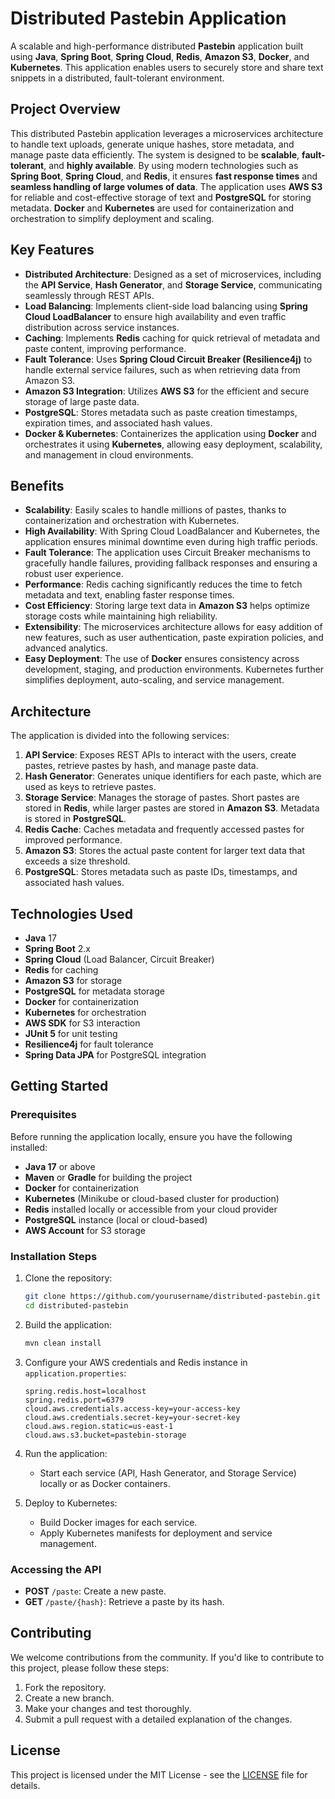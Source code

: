 # Distributed Pastebin Application

A scalable and high-performance distributed **Pastebin** application built using **Java**, **Spring Boot**, **Spring Cloud**, **Redis**, **Amazon S3**, **Docker**, and **Kubernetes**. This application enables users to securely store and share text snippets in a distributed, fault-tolerant environment.

## Project Overview

This distributed Pastebin application leverages a microservices architecture to handle text uploads, generate unique hashes, store metadata, and manage paste data efficiently. The system is designed to be **scalable**, **fault-tolerant**, and **highly available**. By using modern technologies such as **Spring Boot**, **Spring Cloud**, and **Redis**, it ensures **fast response times** and **seamless handling of large volumes of data**. The application uses **AWS S3** for reliable and cost-effective storage of text and **PostgreSQL** for storing metadata. **Docker** and **Kubernetes** are used for containerization and orchestration to simplify deployment and scaling.

## Key Features

- **Distributed Architecture**: Designed as a set of microservices, including the **API Service**, **Hash Generator**, and **Storage Service**, communicating seamlessly through REST APIs.
- **Load Balancing**: Implements client-side load balancing using **Spring Cloud LoadBalancer** to ensure high availability and even traffic distribution across service instances.
- **Caching**: Implements **Redis** caching for quick retrieval of metadata and paste content, improving performance.
- **Fault Tolerance**: Uses **Spring Cloud Circuit Breaker (Resilience4j)** to handle external service failures, such as when retrieving data from Amazon S3.
- **Amazon S3 Integration**: Utilizes **AWS S3** for the efficient and secure storage of large paste data.
- **PostgreSQL**: Stores metadata such as paste creation timestamps, expiration times, and associated hash values.
- **Docker & Kubernetes**: Containerizes the application using **Docker** and orchestrates it using **Kubernetes**, allowing easy deployment, scalability, and management in cloud environments.

## Benefits

- **Scalability**: Easily scales to handle millions of pastes, thanks to containerization and orchestration with Kubernetes.
- **High Availability**: With Spring Cloud LoadBalancer and Kubernetes, the application ensures minimal downtime even during high traffic periods.
- **Fault Tolerance**: The application uses Circuit Breaker mechanisms to gracefully handle failures, providing fallback responses and ensuring a robust user experience.
- **Performance**: Redis caching significantly reduces the time to fetch metadata and text, enabling faster response times.
- **Cost Efficiency**: Storing large text data in **Amazon S3** helps optimize storage costs while maintaining high reliability.
- **Extensibility**: The microservices architecture allows for easy addition of new features, such as user authentication, paste expiration policies, and advanced analytics.
- **Easy Deployment**: The use of **Docker** ensures consistency across development, staging, and production environments. Kubernetes further simplifies deployment, auto-scaling, and service management.

## Architecture

The application is divided into the following services:

1. **API Service**: Exposes REST APIs to interact with the users, create pastes, retrieve pastes by hash, and manage paste data.
2. **Hash Generator**: Generates unique identifiers for each paste, which are used as keys to retrieve pastes.
3. **Storage Service**: Manages the storage of pastes. Short pastes are stored in **Redis**, while larger pastes are stored in **Amazon S3**. Metadata is stored in **PostgreSQL**.
4. **Redis Cache**: Caches metadata and frequently accessed pastes for improved performance.
5. **Amazon S3**: Stores the actual paste content for larger text data that exceeds a size threshold.
6. **PostgreSQL**: Stores metadata such as paste IDs, timestamps, and associated hash values.

## Technologies Used

- **Java** 17
- **Spring Boot** 2.x
- **Spring Cloud** (Load Balancer, Circuit Breaker)
- **Redis** for caching
- **Amazon S3** for storage
- **PostgreSQL** for metadata storage
- **Docker** for containerization
- **Kubernetes** for orchestration
- **AWS SDK** for S3 interaction
- **JUnit 5** for unit testing
- **Resilience4j** for fault tolerance
- **Spring Data JPA** for PostgreSQL integration

## Getting Started

### Prerequisites

Before running the application locally, ensure you have the following installed:

- **Java 17** or above
- **Maven** or **Gradle** for building the project
- **Docker** for containerization
- **Kubernetes** (Minikube or cloud-based cluster for production)
- **Redis** installed locally or accessible from your cloud provider
- **PostgreSQL** instance (local or cloud-based)
- **AWS Account** for S3 storage

### Installation Steps

1. Clone the repository:
   ```bash
   git clone https://github.com/yourusername/distributed-pastebin.git
   cd distributed-pastebin
   ```

2. Build the application:
   ```bash
   mvn clean install
   ```

3. Configure your AWS credentials and Redis instance in `application.properties`:
   ```properties
   spring.redis.host=localhost
   spring.redis.port=6379
   cloud.aws.credentials.access-key=your-access-key
   cloud.aws.credentials.secret-key=your-secret-key
   cloud.aws.region.static=us-east-1
   cloud.aws.s3.bucket=pastebin-storage
   ```

4. Run the application:
   - Start each service (API, Hash Generator, and Storage Service) locally or as Docker containers.

5. Deploy to Kubernetes:
   - Build Docker images for each service.
   - Apply Kubernetes manifests for deployment and service management.

### Accessing the API

- **POST** `/paste`: Create a new paste.
- **GET** `/paste/{hash}`: Retrieve a paste by its hash.

## Contributing

We welcome contributions from the community. If you'd like to contribute to this project, please follow these steps:

1. Fork the repository.
2. Create a new branch.
3. Make your changes and test thoroughly.
4. Submit a pull request with a detailed explanation of the changes.

## License

This project is licensed under the MIT License - see the [LICENSE](LICENSE) file for details.
